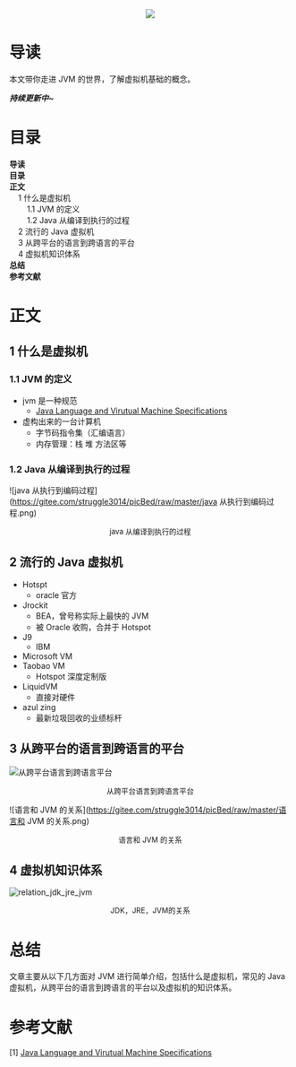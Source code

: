 <div align="center"><img src="https://gitee.com/struggle3014/picBed/raw/master/name_code.png"></div>

# 导读

本文带你走进 JVM 的世界，了解虚拟机基础的概念。

***持续更新中~***



# 目录 

<nav>
<a href='#导读' style='text-decoration:none;font-weight:bolder'>导读</a><br/>
<a href='#目录' style='text-decoration:none;font-weight:bolder'>目录</a><br/>
<a href='#正文' style='text-decoration:none;font-weight:bolder'>正文</a><br/>
&nbsp;&nbsp;&nbsp;&nbsp;<a href='#1 什么是虚拟机' style='text-decoration:none;${border-style}'>1 什么是虚拟机</a><br/>
&nbsp;&nbsp;&nbsp;&nbsp;&nbsp;&nbsp;&nbsp;&nbsp;<a href='#1.1 JVM 的定义' style='text-decoration:none;${border-style}'>1.1 JVM 的定义</a><br/>
&nbsp;&nbsp;&nbsp;&nbsp;&nbsp;&nbsp;&nbsp;&nbsp;<a href='#1.2 Java 从编译到执行的过程' style='text-decoration:none;${border-style}'>1.2 Java 从编译到执行的过程</a><br/>
&nbsp;&nbsp;&nbsp;&nbsp;<a href='#2 流行的 Java 虚拟机' style='text-decoration:none;${border-style}'>2 流行的 Java 虚拟机</a><br/>
&nbsp;&nbsp;&nbsp;&nbsp;<a href='#3 从跨平台的语言到跨语言的平台' style='text-decoration:none;${border-style}'>3 从跨平台的语言到跨语言的平台</a><br/>
&nbsp;&nbsp;&nbsp;&nbsp;<a href='#4 虚拟机知识体系' style='text-decoration:none;${border-style}'>4 虚拟机知识体系</a><br/>
<a href='#总结' style='text-decoration:none;font-weight:bolder'>总结</a><br/>
<a href='#参考文献' style='text-decoration:none;font-weight:bolder'>参考文献</a><br/>
</nav>

# 正文

## 1 什么是虚拟机

### 1.1 JVM 的定义

* jvm 是一种规范
  * [Java Language and Virutual Machine Specifications](https://docs.oracle.com/javase/specs/index.html)
* 虚构出来的一台计算机
  * 字节码指令集（汇编语言）
  * 内存管理：栈 堆 方法区等



### 1.2 Java 从编译到执行的过程

![java 从执行到编码过程](https://gitee.com/struggle3014/picBed/raw/master/java 从执行到编码过程.png)

<div align="center"><font size="2">java 从编译到执行的过程</font></div>



## 2 流行的 Java 虚拟机

* Hotspt
  * oracle 官方
* Jrockit
  * BEA，曾号称实际上最快的 JVM
  * 被 Oracle 收购，合并于 Hotspot
* J9
  * IBM
* Microsoft VM
* Taobao VM
  * Hotspot 深度定制版
* LiquidVM
  * 直接对硬件
* azul zing
  * 最新垃圾回收的业绩标杆



## 3 从跨平台的语言到跨语言的平台

![从跨平台语言到跨语言平台](https://gitee.com/struggle3014/picBed/raw/master/从跨平台语言到跨语言平台.png)

<div align="center"><font size="2">从跨平台语言到跨语言平台</font></div>

![语言和 JVM 的关系](https://gitee.com/struggle3014/picBed/raw/master/语言和 JVM 的关系.png)

<div align="center"><font size="2">语言和 JVM 的关系</font></div>



## 4 虚拟机知识体系

![relation_jdk_jre_jvm](https://gitee.com/struggle3014/picBed/raw/master/relation_jdk_jre_jvm.png)

<div align="center"><font size="2">JDK，JRE，JVM的关系</font></div>

# 总结

文章主要从以下几方面对 JVM 进行简单介绍，包括什么是虚拟机，常见的 Java 虚拟机，从跨平台的语言到跨语言的平台以及虚拟机的知识体系。



# 参考文献

[1]  [Java Language and Virutual Machine Specifications](https://docs.oracle.com/javase/specs/index.html)